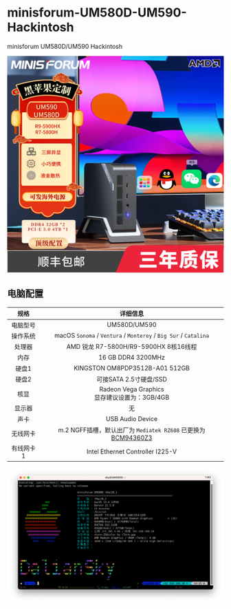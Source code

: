 # minisforum-UM580D-UM590-Hackintosh
minisforum UM580D/UM590 Hackintosh

[![UM590](./ScreenShots/UM590_taobao.png)](https://item.taobao.com/item.htm?id=731340547625)

## 电脑配置

|   规格    |                           详细信息                           |
| :-------: | :----------------------------------------------------------: |
| 电脑型号  |                         UM580D/UM590                         |
| 操作系统  | macOS `Sonoma` / `Ventura` /  `Monterey` / `Big Sur` / `Catalina` |
|  处理器   |            AMD 锐龙 R7-5800H/R9-5900HX 8核16线程             |
|   内存    |                      16 GB DDR4 3200MHz                      |
|   硬盘1   |                KINGSTON OM8PDP3512B-A01 512GB                |
|   硬盘2   |                    可接SATA 2.5寸硬盘/SSD                    |
|   核显    |      Radeon Vega Graphics<br />显存建议设置为：3GB/4GB       |
|  显示器   |                              无                              |
|   声卡    |                       USB Audio Device                       |
| 无线网卡  | m.2 NGFF插槽，默认出厂为 `Mediatek RZ608` 已更换为[BCM94360Z3](https://blog.daliansky.net/uploads/WeChatandShop.png) |
| 有线网卡1 |               Intel Ethernet Controller I225-V               |

![iterm2](./ScreenShots/iTerm_for_UM580D.png)
